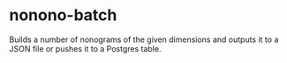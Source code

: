 nonono-batch
============

Builds a number of nonograms of the given dimensions and outputs it to a JSON file or pushes it to a Postgres table.